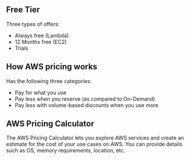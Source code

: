 ## Free Tier

Three types of offers:

- Always free (Lambda)
- 12 Months free (EC2)
- Trials

## How AWS pricing works

Has the following three categories:

- Pay for what you use
- Pay less when you reserve (as compared to On-Demand)
- Pay less with volume-based discounts when you use more

## AWS Pricing Calculator

The AWS Pricing Calculator lets you explore AWS services and create an estimate for the cost of your use cases on AWS. You can provide details such as OS, memory requirements, location, etc.
